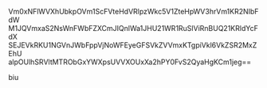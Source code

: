 Vm0xNFlWVXhUbkpOVm1ScFVteHdVRlpzWkc5V1ZteHpWV3hrVm1KR2NIbFdW
M1JQVmxaS2NsWnFWbFZXCmJIQnlWa1JHU21WR1RuSlViRnBUQ21KRldYcFdX
SEJEVkRKU1NGVnJWbFppVjNoWFEyeGFSVkZVVmxKTgpiVkl6VkZSR2MxZEhU
alpOUlhSRVltMTRObGxYWXpsUVVXOUxXa2hPY0FvS2QyaHgKCm1jeg==

biu